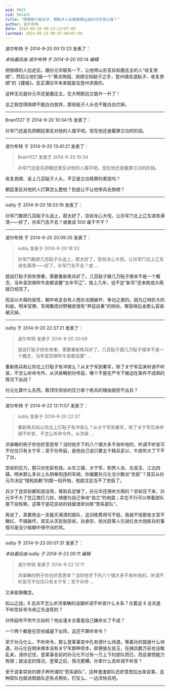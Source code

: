 ```yaml
---
aid: 9025
zid: 561425
title: "刚想到个新点子，把鞑子人头和旅顺让给孙元华怎么样？"
author: 波尔布特
date: 2014-09-20 00:13:23+07:00
lastmod: 2014-09-23 00:07:00+07:00
---
```


波尔布特 于 2014-9-20 00:13:23 发表了：

_本帖最后由 波尔布特 于 2014-9-20 00:14 编辑_

把旅顺的人拉走后，跟孙元华联系一下，让他带山东官兵和鹿庄主的人“收复旅顺”，然后让他们报一个“黄龙殉国、旅顺沦陷鞑子之手，登州镇击退鞑子、收复旅顺”的《捷报》。反正谭应华本来就是去登州求救的。

这样无论是孙元华还是鹿庄主，在大明那边又能升一升了！

总之我觉得旅顺不能白白放弃，那些鞑子人头也不能白白烂掉。

---

Brain1127 于 2014-9-20 10:34:15 发表了：

孙军门还是先把朝廷里反对他的人摆平吧。现在他还是戴罪立功的阶段。

---

波尔布特 于 2014-9-20 13:41:21 发表了：

> Brain1127 发表于 2014-9-20 10:34
>
> 孙军门还是先把朝廷里反对他的人摆平吧。现在他还是戴罪立功的阶段。

收复旅顺、呈上几百鞑子人头，不正是立功赎罪的表现吗？

朝廷里反对他的人打算怎么整他？到底让不让他带兵去旅顺？

---

isdily 于 2014-9-20 18:33:19 发表了：

孙军门敢把几百鞑子头送上，那太好了，崇祯龙心大悦，让孙军门北上辽东进攻满清——好了，孙军门去不去？或者说 500 废干不干？

---

波尔布特 于 2014-9-20 20:09:35 发表了：

> isdily 发表于 2014-9-20 18:33
>
> 孙军门敢把几百鞑子头送上，那太好了，崇祯龙心大悦，让孙军门北上辽东进攻满清——好了，孙军门去不去？或 ...

就说打鞑子损失惨重，需要重新练兵好了。几百鞑子跟几万鞑子根本不是一个概念，当年袁崇焕吹牛皮都说要“五年平辽”，拖上几年，说不定“新军”还未练成大萌就已经完了。

而且以大萌的尿性，朝中肯定会有人想办法搞破坏、争功之类的。因为辽响巨大的利益，明末官僚、军阀集团对野猪皮很有“养寇自重”的倾向，哪容得后金那么容易被灭掉。

---

isdily 于 2014-9-20 22:37:21 发表了：

> 波尔布特 发表于 2014-9-20 20:09
>
> 就说打鞑子损失惨重，需要重新练兵好了。几百鞑子跟几万鞑子根本不是一个概念，当年袁崇焕吹牛皮都说要“ ...

重新练兵和让你北上打鞑子有冲突么？从关宁军到秦军，除了关宁军后来听调不听宣，不怎么听命令外，从洪承畴到孙传庭，哪个不是在严令下被迫在条件不成熟的情况下出战？

孙元化算什么东西，敢顶住崇祯的压力拿个练兵的理由就拒不出兵？

---

波尔布特 于 2014-9-22 12:11:57 发表了：

> isdily 发表于 2014-9-20 22:37
>
> 重新练兵和让你北上打鞑子有冲突么？从关宁军到秦军，除了关宁军后来听调不听宣，不怎么听命令外，从洪承 ...

洪承畴的例子你也好意思举？当时他手下的八个镇大多不肯听他的，听调不听宣可不仅仅只有关宁军；至于孙传庭，是他自己说只要五千精兵足以，牛皮吹大了下不了台。

崇祯的压力，那只对忠臣有效。从东江镇、关宁军，到贺人龙、左良玉、江北四镇，明末那么多对上头阴奉阳违的军阀，你偏要孙元化当少数派“忠臣”？其实从孙元华决定“借髡助剿”的那一刻开始，他就注定当不了忠臣了。

兵少了连崇祯都知道没用，等到兵足够了，孙元华还用听大萌的？崇祯压下来，孙元华不大了在辽南打几杖，顺便为自己争块“自立”的地盘；实在不行可以带着部队南下投髡嘛，这等于是花崇祯的钱替澳宋训练“旁系部队”。

再说了，真要练出一支能灭满清的部队，这训练费用可不低，我就不信那些文官不眼红、不搞破坏。其实从天启到崇祯，孙承宗、徐光启等人引进红衣大炮练兵的事情可是没少挨朝中保守派的骂。

---

isdily 于 2014-9-23 00:07:31 发表了：

_本帖最后由 isdily 于 2014-9-23 00:11 编辑_

> 波尔布特 发表于 2014-9-22 12:11
>
> 洪承畴的例子你也好意思举？当时他手下的八个镇大多不肯听他的，听调不听宣可不仅仅只有关宁军；至于孙传 ...

又来偷换概念。

松山之战，8 总兵不怎么听洪承畴的话跟听调不听宣什么关系？合着这 8 总兵是不听崇祯号令来辽东送死的？

孙传庭吹不吹牛又如何？他出潼关合着是自己嫌命长了不成？

一个两个都是在崇祯威逼下出阵，这还不算听命令？

至于孙元化么，不听命令，那么登莱事变中孔有德什么待遇，等着孙的就是什么待遇，孙元化在明末根本没有关宁军那种资本，即便是左良玉，在拥兵数万前也没敢乱来，请你记住，登莱事变前的孙元化不过有一万上下的部队而已，而且掌控能力有限；就设定的情况，登莱之后，情况更糟，孙拿什么去听调不听宣？

至于说拿崇祯的银子养所谓的”旁系部队”，这种渣渣部队还好意思拉出来说事，这种部队也就进筑路队还有点用处，打仗么，一边凉快去吧。

---
